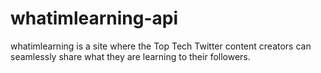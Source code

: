 # whatimlearning-api
whatimlearning is a site where the Top Tech Twitter content creators can seamlessly share what they are learning to their followers.

